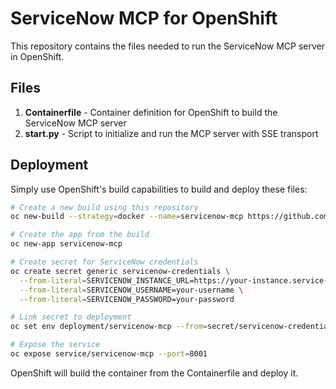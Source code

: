 # ServiceNow MCP for OpenShift

This repository contains the files needed to run the ServiceNow MCP server in OpenShift.

## Files

1. **Containerfile** - Container definition for OpenShift to build the ServiceNow MCP server
2. **start.py** - Script to initialize and run the MCP server with SSE transport

## Deployment

Simply use OpenShift's build capabilities to build and deploy these files:

```bash
# Create a new build using this repository
oc new-build --strategy=docker --name=servicenow-mcp https://github.com/yourusername/servicenow-mcp-openshift.git

# Create the app from the build
oc new-app servicenow-mcp

# Create secret for ServiceNow credentials
oc create secret generic servicenow-credentials \
  --from-literal=SERVICENOW_INSTANCE_URL=https://your-instance.service-now.com/ \
  --from-literal=SERVICENOW_USERNAME=your-username \
  --from-literal=SERVICENOW_PASSWORD=your-password

# Link secret to deployment
oc set env deployment/servicenow-mcp --from=secret/servicenow-credentials

# Expose the service
oc expose service/servicenow-mcp --port=8001
```

OpenShift will build the container from the Containerfile and deploy it.

